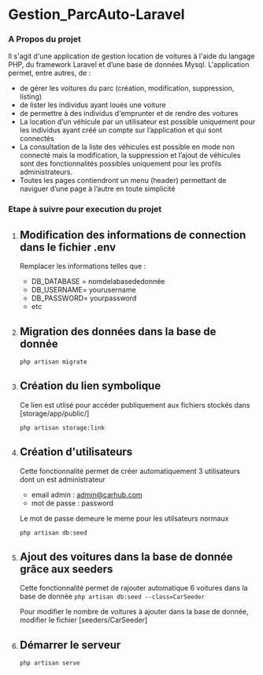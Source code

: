# Gestion_ParcAuto-Laravel

### A Propos du projet
Il s'agit d'une application de gestion location de voitures à l'aide du langage PHP, du framework Laravel et d’une base de données Mysql.
    L'application permet, entre autres, de :
-    de gérer les voitures du parc (création, modification, suppression, listing)
-    de lister les individus ayant loués une voiture
-    de permettre à des individus d'emprunter et de rendre des voitures
-    La location d’un véhicule par un utilisateur est possible uniquement pour les individus ayant créé un compte  sur l’application et qui sont connectés
-    La consultation de la liste des véhicules est possible en mode non connecté mais la modification, la suppression et l’ajout de véhicules sont des fonctionnalités possibles uniquement pour les profils administrateurs.
-    Toutes les pages contiendront un menu (header) permettant de naviguer d’une page à l’autre en toute simplicité


### Etape à suivre pour execution du projet

1. ## Modification des informations de connection dans le fichier .env
    Remplacer les informations telles que :
    * DB_DATABASE = nomdelabasededonnée
    * DB_USERNAME= yourusername
    * DB_PASSWORD= yourpassword
    * etc

2. ## Migration des données dans la base de donnée
    `php artisan migrate`

3. ## Création du lien symbolique
    Ce lien est utlisé pour accéder publiquement aux fichiers stockés dans [storage/app/public/]
   
    `php artisan storage:link`

5. ## Création d'utilisateurs
    Cette fonctionnalité permet de créer automatiquement 3 utilisateurs dont un est administrateur
    - email admin : admin@carhub.com
    - mot de passe : password
      
    Le mot de passe demeure le meme pour les utilsateurs normaux
   
    `php artisan db:seed`

6. ## Ajout des voitures dans la base de donnée grâce aux seeders
    Cette fonctionnalité permet de rajouter automatique 6 voitures dans la base de donnée
    `php artisan db:seed --class=CarSeeder`

    Pour modifier le nombre de voitures à ajouter dans la base de donnée, modifier le fichier [seeders/CarSeeder]

7. ## Démarrer le serveur
    `php artisan serve`
